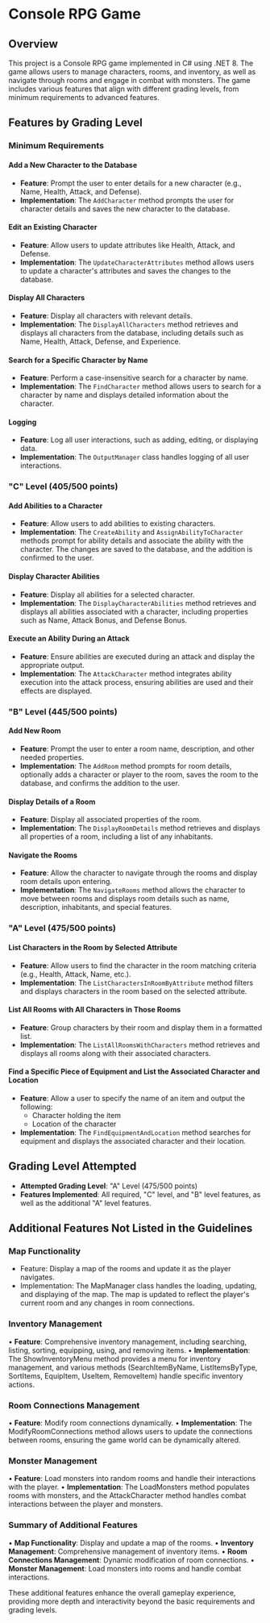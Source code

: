 # Console RPG Game

## Overview

This project is a Console RPG game implemented in C# using .NET 8. The game allows users to manage characters, rooms, and inventory, as well as navigate through rooms and engage in combat with monsters. The game includes various features that align with different grading levels, from minimum requirements to advanced features.

## Features by Grading Level

### Minimum Requirements

#### Add a New Character to the Database
- **Feature**: Prompt the user to enter details for a new character (e.g., Name, Health, Attack, and Defense).
- **Implementation**: The `AddCharacter` method prompts the user for character details and saves the new character to the database.

#### Edit an Existing Character
- **Feature**: Allow users to update attributes like Health, Attack, and Defense.
- **Implementation**: The `UpdateCharacterAttributes` method allows users to update a character's attributes and saves the changes to the database.

#### Display All Characters
- **Feature**: Display all characters with relevant details.
- **Implementation**: The `DisplayAllCharacters` method retrieves and displays all characters from the database, including details such as Name, Health, Attack, Defense, and Experience.

#### Search for a Specific Character by Name
- **Feature**: Perform a case-insensitive search for a character by name.
- **Implementation**: The `FindCharacter` method allows users to search for a character by name and displays detailed information about the character.

#### Logging
- **Feature**: Log all user interactions, such as adding, editing, or displaying data.
- **Implementation**: The `OutputManager` class handles logging of all user interactions.

### "C" Level (405/500 points)

#### Add Abilities to a Character
- **Feature**: Allow users to add abilities to existing characters.
- **Implementation**: The `CreateAbility` and `AssignAbilityToCharacter` methods prompt for ability details and associate the ability with the character. The changes are saved to the database, and the addition is confirmed to the user.

#### Display Character Abilities
- **Feature**: Display all abilities for a selected character.
- **Implementation**: The `DisplayCharacterAbilities` method retrieves and displays all abilities associated with a character, including properties such as Name, Attack Bonus, and Defense Bonus.

#### Execute an Ability During an Attack
- **Feature**: Ensure abilities are executed during an attack and display the appropriate output.
- **Implementation**: The `AttackCharacter` method integrates ability execution into the attack process, ensuring abilities are used and their effects are displayed.

### "B" Level (445/500 points)

#### Add New Room
- **Feature**: Prompt the user to enter a room name, description, and other needed properties.
- **Implementation**: The `AddRoom` method prompts for room details, optionally adds a character or player to the room, saves the room to the database, and confirms the addition to the user.

#### Display Details of a Room
- **Feature**: Display all associated properties of the room.
- **Implementation**: The `DisplayRoomDetails` method retrieves and displays all properties of a room, including a list of any inhabitants.

#### Navigate the Rooms
- **Feature**: Allow the character to navigate through the rooms and display room details upon entering.
- **Implementation**: The `NavigateRooms` method allows the character to move between rooms and displays room details such as name, description, inhabitants, and special features.

### "A" Level (475/500 points)

#### List Characters in the Room by Selected Attribute
- **Feature**: Allow users to find the character in the room matching criteria (e.g., Health, Attack, Name, etc.).
- **Implementation**: The `ListCharactersInRoomByAttribute` method filters and displays characters in the room based on the selected attribute.

#### List All Rooms with All Characters in Those Rooms
- **Feature**: Group characters by their room and display them in a formatted list.
- **Implementation**: The `ListAllRoomsWithCharacters` method retrieves and displays all rooms along with their associated characters.

#### Find a Specific Piece of Equipment and List the Associated Character and Location
- **Feature**: Allow a user to specify the name of an item and output the following:
  - Character holding the item
  - Location of the character
- **Implementation**: The `FindEquipmentAndLocation` method searches for equipment and displays the associated character and their location.

## Grading Level Attempted
- **Attempted Grading Level**: "A" Level (475/500 points)
- **Features Implemented**: All required, "C" level, and "B" level features, as well as the additional "A" level features.


## Additional Features Not Listed in the Guidelines

### Map Functionality
- Feature: Display a map of the rooms and update it as the player navigates.
-	Implementation: The MapManager class handles the loading, updating, and displaying of the map. The map is updated to reflect the player's current room and any changes in room connections.

### Inventory Management
•	**Feature**: Comprehensive inventory management, including searching, listing, sorting, equipping, using, and removing items.
•	**Implementation**: The ShowInventoryMenu method provides a menu for inventory management, and various methods (SearchItemByName, ListItemsByType, SortItems, EquipItem, UseItem, RemoveItem) handle specific inventory actions.

### Room Connections Management
•	**Feature**: Modify room connections dynamically.
•	**Implementation**: The ModifyRoomConnections method allows users to update the connections between rooms, ensuring the game world can be dynamically altered.

### Monster Management
•	**Feature**: Load monsters into random rooms and handle their interactions with the player.
•	**Implementation**: The LoadMonsters method populates rooms with monsters, and the AttackCharacter method handles combat interactions between the player and monsters.

### Summary of Additional Features
•	**Map Functionality**: Display and update a map of the rooms.
•	**Inventory Management**: Comprehensive management of inventory items.
•	**Room Connections Management**: Dynamic modification of room connections.
•	**Monster Management**: Load monsters into rooms and handle combat interactions.

These additional features enhance the overall gameplay experience, providing more depth and interactivity beyond the basic requirements and grading levels.
